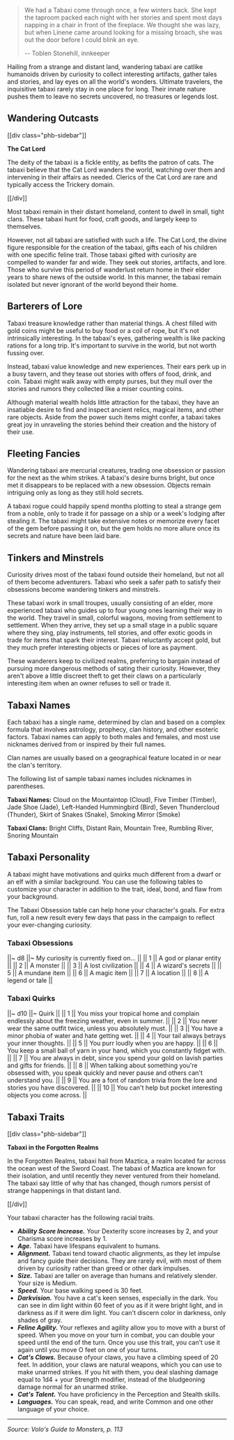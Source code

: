 > We had a Tabaxi come through once, a few winters back. She kept the taproom packed each night with her stories and spent most days napping in a chair in front of the fireplace. We thought she was lazy, but when Linene came around looking for a missing broach, she was out the door before I could blink an eye.
> 
> -- Toblen Stonehill, innkeeper

Hailing from a strange and distant land, wandering tabaxi are catlike humanoids driven by curiosity to collect interesting artifacts, gather tales and stories, and lay eyes on all the world's wonders. Ultimate travelers, the inquisitive tabaxi rarely stay in one place for long. Their innate nature pushes them to leave no secrets uncovered, no treasures or legends lost.

## Wandering Outcasts

[[div class="phb-sidebar"]]

**The Cat Lord**

The deity of the tabaxi is a fickle entity, as befits the patron of cats. The tabaxi believe that the Cat Lord wanders the world, watching over them and intervening in their affairs as needed. Clerics of the Cat Lord are rare and typically access the Trickery domain.

[[/div]]

Most tabaxi remain in their distant homeland, content to dwell in small, tight clans. These tabaxi hunt for food, craft goods, and largely keep to themselves.

However, not all tabaxi are satisfied with such a life. The Cat Lord, the divine figure responsible for the creation of the tabaxi, gifts each of his children with one specific feline trait. Those tabaxi gifted with curiosity are compelled to wander far and wide. They seek out stories, artifacts, and lore. Those who survive this period of wanderlust return home in their elder years to share news of the outside world. In this manner, the tabaxi remain isolated but never ignorant of the world beyond their home.

## Barterers of Lore

Tabaxi treasure knowledge rather than material things. A chest filled with gold coins might be useful to buy food or a coil of rope, but it's not intrinsically interesting. In the tabaxi's eyes, gathering wealth is like packing rations for a long trip. It's important to survive in the world, but not worth fussing over.

Instead, tabaxi value knowledge and new experiences. Their ears perk up in a busy tavern, and they tease out stories with offers of food, drink, and coin. Tabaxi might walk away with empty purses, but they mull over the stories and rumors they collected like a miser counting coins.

Although material wealth holds little attraction for the tabaxi, they have an insatiable desire to find and inspect ancient relics, magical items, and other rare objects. Aside from the power such items might confer, a tabaxi takes great joy in unraveling the stories behind their creation and the history of their use.

## Fleeting Fancies

Wandering tabaxi are mercurial creatures, trading one obsession or passion for the next as the whim strikes. A tabaxi's desire burns bright, but once met it disappears to be replaced with a new obsession. Objects remain intriguing only as long as they still hold secrets.

A tabaxi rogue could happily spend months plotting to steal a strange gem from a noble, only to trade it for passage on a ship or a week's lodging after stealing it. The tabaxi might take extensive notes or memorize every facet of the gem before passing it on, but the gem holds no more allure once its secrets and nature have been laid bare.

## Tinkers and Minstrels

Curiosity drives most of the tabaxi found outside their homeland, but not all of them become adventurers. Tabaxi who seek a safer path to satisfy their obsessions become wandering tinkers and minstrels.

These tabaxi work in small troupes, usually consisting of an elder, more experienced tabaxi who guides up to four young ones learning their way in the world. They travel in small, colorful wagons, moving from settlement to settlement. When they arrive, they set up a small stage in a public square where they sing, play instruments, tell stories, and offer exotic goods in trade for items that spark their interest. Tabaxi reluctantly accept gold, but they much prefer interesting objects or pieces of lore as payment.

These wanderers keep to civilized realms, preferring to bargain instead of pursuing more dangerous methods of sating their curiosity. However, they aren't above a little discreet theft to get their claws on a particularly interesting item when an owner refuses to sell or trade it.

## Tabaxi Names

Each tabaxi has a single name, determined by clan and based on a complex formula that involves astrology, prophecy, clan history, and other esoteric factors. Tabaxi names can apply to both males and females, and most use nicknames derived from or inspired by their full names.

Clan names are usually based on a geographical feature located in or near the clan's territory.

The following list of sample tabaxi names includes nicknames in parentheses.

**Tabaxi Names:** Cloud on the Mountaintop (Cloud), Five Timber (Timber), Jade Shoe (Jade), Left-Handed Hummingbird (Bird), Seven Thundercloud (Thunder), Skirt of Snakes (Snake), Smoking Mirror (Smoke)

**Tabaxi Clans:** Bright Cliffs, Distant Rain, Mountain Tree, Rumbling River, Snoring Mountain

## Tabaxi Personality

A tabaxi might have motivations and quirks much different from a dwarf or an elf with a similar background. You can use the following tables to customize your character in addition to the trait, ideal, bond, and flaw from your background.

The Tabaxi Obsession table can help hone your character's goals. For extra fun, roll a new result every few days that pass in the campaign to reflect your ever-changing curiosity.

### Tabaxi Obsessions

||~ d8 ||~ My curiosity is currently fixed on... ||
|| 1 || A god or planar entity ||
|| 2 || A monster ||
|| 3 || A lost civilization ||
|| 4 || A wizard's secrets ||
|| 5 || A mundane item ||
|| 6 || A magic item ||
|| 7 || A location ||
|| 8 || A legend or tale ||

### Tabaxi Quirks

||~ d10 ||~ Quirk ||
|| 1 || You miss your tropical home and complain endlessly about the freezing weather, even in summer. ||
|| 2 || You never wear the same outfit twice, unless you absolutely must. ||
|| 3 || You have a minor phobia of water and hate getting wet. ||
|| 4 || Your tail always betrays your inner thoughts. ||
|| 5 || You purr loudly when you are happy. ||
|| 6 || You keep a small ball of yarn in your hand, which you constantly fidget with. ||
|| 7 || You are always in debt, since you spend your gold on lavish parties and gifts for friends. ||
|| 8 || When talking about something you're obsessed with, you speak quickly and never pause and others can't understand you. ||
|| 9 || You are a font of random trivia from the lore and stories you have discovered. ||
|| 10 || You can't help but pocket interesting objects you come across. ||

## Tabaxi Traits

[[div class="phb-sidebar"]]

**Tabaxi in the Forgotten Realms**

In the Forgotten Realms, tabaxi hail from Maztica, a realm located far across the ocean west of the Sword Coast. The tabaxi of Maztica are known for their isolation, and until recently they never ventured from their homeland. The tabaxi say little of why that has changed, though rumors persist of strange happenings in that distant land.

[[/div]]

Your tabaxi character has the following racial traits.

* ***Ability Score Increase.*** Your Dexterity score increases by 2, and your Charisma score increases by 1.
* ***Age.*** Tabaxi have lifespans equivalent to humans.
* ***Alignment.*** Tabaxi tend toward chaotic alignments, as they let impulse and fancy guide their decisions. They are rarely evil, with most of them driven by curiosity rather than greed or other dark impulses.
* ***Size.*** Tabaxi are taller on average than humans and relatively slender. Your size is Medium.
* ***Speed.*** Your base walking speed is 30 feet.
* ***Darkvision.*** You have a cat's keen senses, especially in the dark. You can see in dim light within 60 feet of you as if it were bright light, and in darkness as if it were dim light. You can't discern color in darkness, only shades of gray.
* ***Feline Agility.*** Your reflexes and agility allow you to move with a burst of speed. When you move on your turn in combat, you can double your speed until the end of the turn. Once you use this trait, you can't use it again until you move O feet on one of your turns.
* ***Cat's Claws.*** Because ofyour claws, you have a climbing speed of 20 feet. In addition, your claws are natural weapons, which you can use to make unarmed strikes. If you hit with them, you deal slashing damage equal to 1d4 + your Strength modifier, instead of the bludgeoning damage normal for an unarmed strike.
* ***Cat's Talent.*** You have proficiency in the Perception and Stealth skills.
* ***Languages.*** You can speak, read, and write Common and one other language of your choice.

----

*Source: Volo's Guide to Monsters, p. 113*
